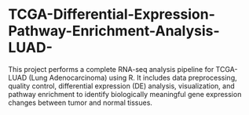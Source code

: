 # TCGA-Differential-Expression-Pathway-Enrichment-Analysis-LUAD-
This project performs a complete RNA-seq analysis pipeline for TCGA-LUAD (Lung Adenocarcinoma) using R. It includes data preprocessing, quality control, differential expression (DE) analysis, visualization, and pathway enrichment to identify biologically meaningful gene expression changes between tumor and normal tissues.
